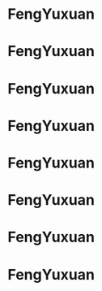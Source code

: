 # FengYuxuan
# FengYuxuan
# FengYuxuan
# FengYuxuan
# FengYuxuan
# FengYuxuan
# FengYuxuan
# FengYuxuan
